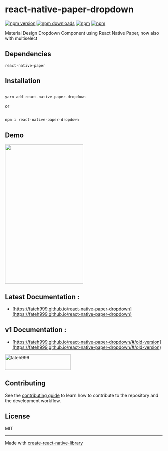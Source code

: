 # react-native-paper-dropdown

[![npm version](https://img.shields.io/npm/v/react-native-paper-dropdown.svg?style=for-the-badge)](https://www.npmjs.com/package/react-native-paper-dropdown)
[![npm downloads](https://img.shields.io/npm/dm/react-native-paper-dropdown.svg?style=for-the-badge)](https://www.npmjs.com/package/react-native-paper-dropdown)
[![npm](https://img.shields.io/npm/dt/react-native-paper-dropdown.svg?style=for-the-badge)](https://www.npmjs.com/package/react-native-paper-dropdown)
[![npm](https://img.shields.io/npm/l/react-native-paper-dropdown?style=for-the-badge)](https://github.com/fateh999/react-native-paper-dropdown/blob/master/LICENSE)

Material Design Dropdown Component using React Native Paper, now also with multiselect

## Dependencies

    react-native-paper

## Installation

```bash

yarn add react-native-paper-dropdown

```

or

```

npm i react-native-paper-dropdown

```

## Demo

<img src="https://github.com/fateh999/react-native-paper-dropdown/raw/main/Demo.gif" style="object-fit:contain" width="250" height="444"/>

## Latest Documentation :

- [https://fateh999.github.io/react-native-paper-dropdown](https://fateh999.github.io/react-native-paper-dropdown)

## v1 Documentation :

- [https://fateh999.github.io/react-native-paper-dropdown/#/old-version](https://fateh999.github.io/react-native-paper-dropdown/#/old-version)

<p><a href="https://www.buymeacoffee.com/fateh999"> <img align="left" src="https://cdn.buymeacoffee.com/buttons/v2/default-yellow.png" height="50" width="210" alt="fateh999" /></a></p><br><br><br>

## Contributing

See the [contributing guide](CONTRIBUTING.md) to learn how to contribute to the repository and the development workflow.

## License

MIT

---

Made with [create-react-native-library](https://github.com/callstack/react-native-builder-bob)
